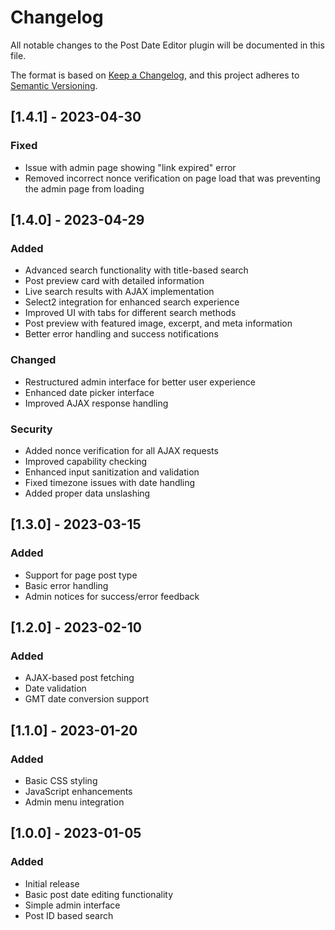 # Changelog

All notable changes to the Post Date Editor plugin will be documented in this file.

The format is based on [Keep a Changelog](https://keepachangelog.com/en/1.0.0/),
and this project adheres to [Semantic Versioning](https://semver.org/spec/v2.0.0.html).

## [1.4.1] - 2023-04-30
### Fixed
- Issue with admin page showing "link expired" error
- Removed incorrect nonce verification on page load that was preventing the admin page from loading

## [1.4.0] - 2023-04-29
### Added
- Advanced search functionality with title-based search
- Post preview card with detailed information
- Live search results with AJAX implementation
- Select2 integration for enhanced search experience
- Improved UI with tabs for different search methods
- Post preview with featured image, excerpt, and meta information
- Better error handling and success notifications

### Changed
- Restructured admin interface for better user experience
- Enhanced date picker interface
- Improved AJAX response handling

### Security
- Added nonce verification for all AJAX requests
- Improved capability checking
- Enhanced input sanitization and validation
- Fixed timezone issues with date handling
- Added proper data unslashing

## [1.3.0] - 2023-03-15
### Added
- Support for page post type
- Basic error handling
- Admin notices for success/error feedback

## [1.2.0] - 2023-02-10
### Added
- AJAX-based post fetching
- Date validation
- GMT date conversion support

## [1.1.0] - 2023-01-20
### Added
- Basic CSS styling
- JavaScript enhancements
- Admin menu integration

## [1.0.0] - 2023-01-05
### Added
- Initial release
- Basic post date editing functionality
- Simple admin interface
- Post ID based search 